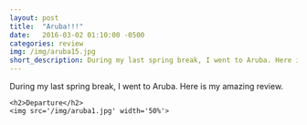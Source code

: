 ```yaml
---
layout: post
title:  "Aruba!!!"
date:   2016-03-02 01:10:00 -0500
categories: review
img: /img/aruba15.jpg
short_description: During my last spring break, I went to Aruba. Here is my amazing review.
---
```


<div class='paragraph'>
	During my last spring break, I went to Aruba. Here is my amazing review.

	<h2>Departure</h2>
	<img src='/img/aruba1.jpg' width='50%'>
</div>